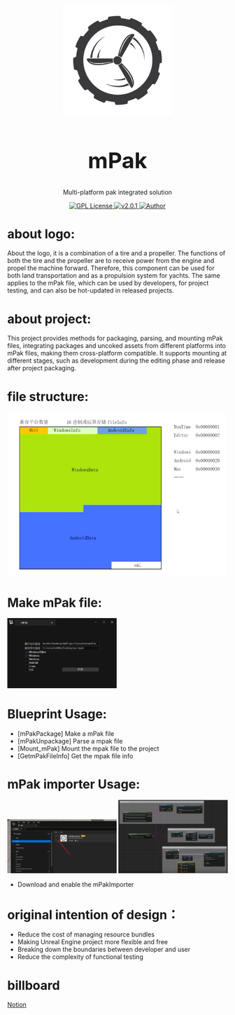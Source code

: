 
<p align="center">
<img src="./img/logo.png" width="250px"></img>
</p>
<h1 align="center" style="font-size:50px;font-weight:bold">mPak</h1>
<p align="center">Multi-platform pak integrated solution</p>
<p align="center">
    <a href="https://github.com/">
        <img src="https://img.shields.io/badge/license-Apach-blue" alt="GPL License" />
    </a>
    <a href="">
        <img src="https://img.shields.io/badge/version-v2.0.1-green" alt="v2.0.1">
    </a> 
    <a href="https://github.com/BruceAKABear">
        <img src="https://img.shields.io/badge/author-hotMonk-blueviolet" alt="Author">
    </a>
</p>

# about logo:
About the logo, it is a combination of a tire and a propeller. The functions of both the tire and the propeller are to receive power from the engine and propel the machine forward. Therefore, this component can be used for both land transportation and as a propulsion system for yachts. The same applies to the mPak file, which can be used by developers, for project testing, and can also be hot-updated in released projects.
# about project:
This project provides methods for packaging, parsing, and mounting mPak files, integrating packages and uncoked assets from different platforms into mPak files, making them cross-platform compatible. It supports mounting at different stages, such as development during the editing phase and release after project packaging.


# file structure:
<img src="./img/FileStructure.jpg" width="500px"></img>


# Make mPak file:
 <img src="./img/makeMPak.png" width="250px"></img>

# Blueprint Usage:
- [mPakPackage]	Make a mPak file
- [mPakUnpackage]  Parse a mpak file
- [Mount_mPak]  Mount the mpak file to the project
- [GetmPakFileInfo] Get the mpak file info


# mPak importer Usage:
<img src="./img/mPakImporter.png" width="250px"></img>
<img src="./img/mPakImporter1.png" width="250px"></img>

- Download and enable the mPakImporter



# original intention of design：
- Reduce the cost of managing resource bundles
- Making Unreal Engine project more flexible and free
- Breaking down the boundaries between developer and user
- Reduce the complexity of functional testing




# billboard


[Notion](https://initt.notion.site/ba7c4c8435f24ca6b2f1bed3c129debf?v=ee1562525cc14542becfd87b8d9620b3&pvs=4m)
